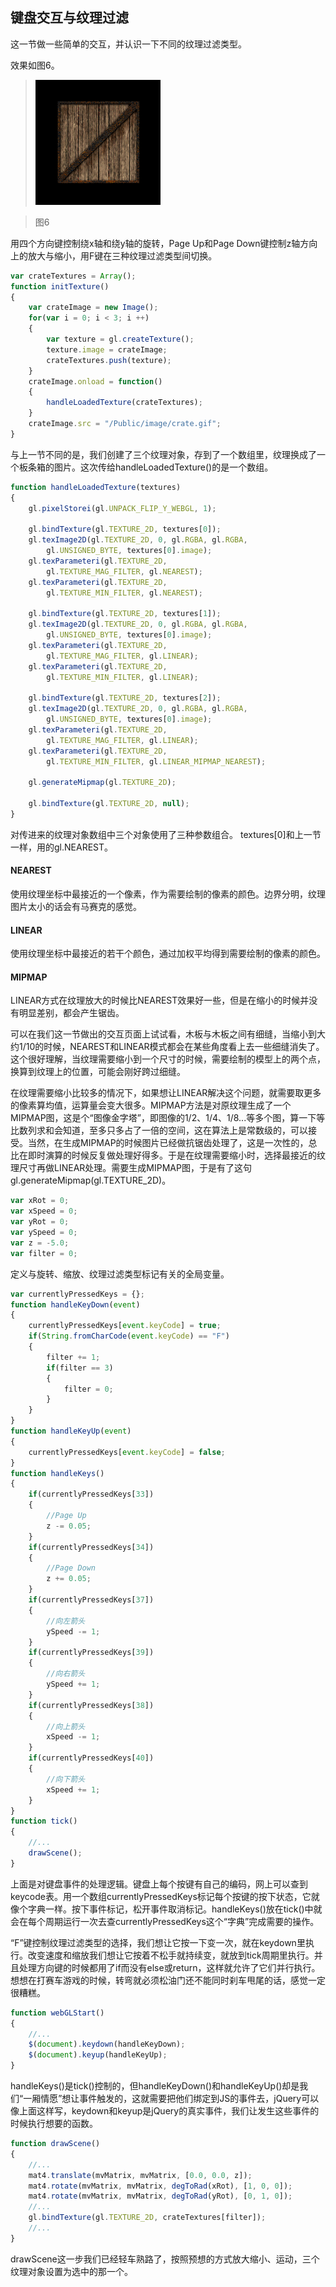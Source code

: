 ## 键盘交互与纹理过滤
这一节做一些简单的交互，并认识一下不同的纹理过滤类型。

效果如图6。

>![图6](../image/C1_Start/1_006.gif)

>图6

用四个方向键控制绕x轴和绕y轴的旋转，Page Up和Page Down键控制z轴方向上的放大与缩小，用F键在三种纹理过滤类型间切换。

```javascript
var crateTextures = Array();
function initTexture()
{
	var crateImage = new Image();
	for(var i = 0; i < 3; i ++)
	{
		var texture = gl.createTexture();
		texture.image = crateImage;
		crateTextures.push(texture);
	}
	crateImage.onload = function()
	{
		handleLoadedTexture(crateTextures);
	}
	crateImage.src = "/Public/image/crate.gif";
}
```
与上一节不同的是，我们创建了三个纹理对象，存到了一个数组里，纹理换成了一个板条箱的图片。这次传给handleLoadedTexture()的是一个数组。
```javascript
function handleLoadedTexture(textures)
{
	gl.pixelStorei(gl.UNPACK_FLIP_Y_WEBGL, 1);

	gl.bindTexture(gl.TEXTURE_2D, textures[0]);
	gl.texImage2D(gl.TEXTURE_2D, 0, gl.RGBA, gl.RGBA,
		gl.UNSIGNED_BYTE, textures[0].image);
	gl.texParameteri(gl.TEXTURE_2D,
		gl.TEXTURE_MAG_FILTER, gl.NEAREST);
	gl.texParameteri(gl.TEXTURE_2D,
		gl.TEXTURE_MIN_FILTER, gl.NEAREST);

	gl.bindTexture(gl.TEXTURE_2D, textures[1]);
	gl.texImage2D(gl.TEXTURE_2D, 0, gl.RGBA, gl.RGBA,
		gl.UNSIGNED_BYTE, textures[0].image);
	gl.texParameteri(gl.TEXTURE_2D,
		gl.TEXTURE_MAG_FILTER, gl.LINEAR);
	gl.texParameteri(gl.TEXTURE_2D,
		gl.TEXTURE_MIN_FILTER, gl.LINEAR);

	gl.bindTexture(gl.TEXTURE_2D, textures[2]);
	gl.texImage2D(gl.TEXTURE_2D, 0, gl.RGBA, gl.RGBA,
		gl.UNSIGNED_BYTE, textures[0].image);
	gl.texParameteri(gl.TEXTURE_2D,
		gl.TEXTURE_MAG_FILTER, gl.LINEAR);
	gl.texParameteri(gl.TEXTURE_2D,
		gl.TEXTURE_MIN_FILTER, gl.LINEAR_MIPMAP_NEAREST);

	gl.generateMipmap(gl.TEXTURE_2D);

	gl.bindTexture(gl.TEXTURE_2D, null);
}
```
对传进来的纹理对象数组中三个对象使用了三种参数组合。
textures[0]和上一节一样，用的gl.NEAREST。
#### NEAREST
使用纹理坐标中最接近的一个像素，作为需要绘制的像素的颜色。边界分明，纹理图片太小的话会有马赛克的感觉。
#### LINEAR
使用纹理坐标中最接近的若干个颜色，通过加权平均得到需要绘制的像素的颜色。
#### MIPMAP
LINEAR方式在纹理放大的时候比NEAREST效果好一些，但是在缩小的时候并没有明显差别，都会产生锯齿。

可以在我们这一节做出的交互页面上试试看，木板与木板之间有细缝，当缩小到大约1/10的时候，NEAREST和LINEAR模式都会在某些角度看上去一些细缝消失了。这个很好理解，当纹理需要缩小到一个尺寸的时候，需要绘制的模型上的两个点，换算到纹理上的位置，可能会刚好跨过细缝。

在纹理需要缩小比较多的情况下，如果想让LINEAR解决这个问题，就需要取更多的像素算均值，运算量会变大很多。MIPMAP方法是对原纹理生成了一个MIPMAP图，这是个“图像金字塔”，即图像的1/2、1/4、1/8...等多个图，算一下等比数列求和会知道，至多只多占了一倍的空间，这在算法上是常数级的，可以接受。当然，在生成MIPMAP的时候图片已经做抗锯齿处理了，这是一次性的，总比在即时演算的时候反复做处理好得多。于是在纹理需要缩小时，选择最接近的纹理尺寸再做LINEAR处理。需要生成MIPMAP图，于是有了这句gl.generateMipmap(gl.TEXTURE_2D)。

```javascript
var xRot = 0;
var xSpeed = 0;
var yRot = 0;
var ySpeed = 0;
var z = -5.0;
var filter = 0;
```
定义与旋转、缩放、纹理过滤类型标记有关的全局变量。

```javascript
var currentlyPressedKeys = {};
function handleKeyDown(event)
{
	currentlyPressedKeys[event.keyCode] = true;
	if(String.fromCharCode(event.keyCode) == "F")
	{
		filter += 1;
		if(filter == 3)
		{
			filter = 0;
		}
	}
}
function handleKeyUp(event)
{
	currentlyPressedKeys[event.keyCode] = false;
}
function handleKeys()
{
	if(currentlyPressedKeys[33])
	{
		//Page Up
		z -= 0.05;
	}
	if(currentlyPressedKeys[34])
	{
		//Page Down
		z += 0.05;
	}
	if(currentlyPressedKeys[37])
	{
		//向左箭头
		ySpeed -= 1;
	}
	if(currentlyPressedKeys[39])
	{
		//向右箭头
		ySpeed += 1;
	}
	if(currentlyPressedKeys[38])
	{
		//向上箭头
		xSpeed -= 1;
	}
	if(currentlyPressedKeys[40])
	{
		//向下箭头
		xSpeed += 1;
	}
}
function tick()
{
	//...
	drawScene();
}
```
上面是对键盘事件的处理逻辑。键盘上每个按键有自己的编码，网上可以查到keycode表。用一个数组currentlyPressedKeys标记每个按键的按下状态，它就像个字典一样。按下事件标记，松开事件取消标记。handleKeys()放在tick()中就会在每个周期运行一次去查currentlyPressedKeys这个“字典”完成需要的操作。

“F”键控制纹理过滤类型的选择，我们想让它按一下变一次，就在keydown里执行。改变速度和缩放我们想让它按着不松手就持续变，就放到tick周期里执行。并且处理方向键的时候都用了if而没有else或return，这样就允许了它们并行执行。想想在打赛车游戏的时候，转弯就必须松油门还不能同时刹车甩尾的话，感觉一定很糟糕。
```javascript
function webGLStart()
{
	//...
	$(document).keydown(handleKeyDown);
	$(document).keyup(handleKeyUp);
}
```
handleKeys()是tick()控制的，但handleKeyDown()和handleKeyUp()却是我们“一厢情愿”想让事件触发的，这就需要把他们绑定到JS的事件去，jQuery可以像上面这样写，keydown和keyup是jQuery的真实事件，我们让发生这些事件的时候执行想要的函数。

```javascript
function drawScene()
{
    //...
	mat4.translate(mvMatrix, mvMatrix, [0.0, 0.0, z]);
	mat4.rotate(mvMatrix, mvMatrix, degToRad(xRot), [1, 0, 0]);
	mat4.rotate(mvMatrix, mvMatrix, degToRad(yRot), [0, 1, 0]);
	//...
	gl.bindTexture(gl.TEXTURE_2D, crateTextures[filter]);
	//...
}
```
drawScene这一步我们已经轻车熟路了，按照预想的方式放大缩小、运动，三个纹理对象设置为选中的那一个。

